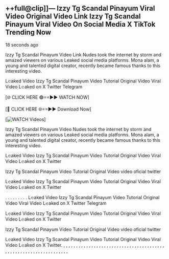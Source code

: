 ## ++full@clip]]— Izzy Tg Scandal Pinayum Viral Video Original Video Link Izzy Tg Scandal Pinayum Viral Video On Social Media X TikTok Trending Now
18 seconds ago

Izzy Tg Scandal Pinayum Video Link Nudes took the internet by storm and amazed viewers on various Leaked social media platforms. Mona alam, a young and talented digital creator, recently became famous thanks to this interesting video.

L𝚎aked Video Izzy Tg Scandal Pinayum Video Tutorial Original Video Viral Video L𝚎aked on X Twitter Telegram

[🌐 CLICK HERE 🟢==►► WATCH NOW]

[🔴 CLICK HERE 🌐==►► Download Now]

[![WATCH Videos](https://i.imgur.com/dJHk4Zq.gif)]

Izzy Tg Scandal Pinayum Video Nudes took the internet by storm and amazed viewers on various Leaked social media platforms. Mona alam, a young and talented digital creator, recently became famous thanks to this interesting video.

L𝚎aked Video Izzy Tg Scandal Pinayum Video Tutorial Original Video Viral Video L𝚎aked on X Twitter

Izzy Tg Scandal Pinayum Video Tutorial Original Video video oficial twitter

L𝚎aked Video Izzy Tg Scandal Pinayum Video Tutorial Original Video Viral Video L𝚎aked on X Twitter

. . . . . . . . . L𝚎aked Video Izzy Tg Scandal Pinayum Video Tutorial Original Video Viral Video L𝚎aked on X Twitter Telegram

L𝚎aked Video Izzy Tg Scandal Pinayum Video Tutorial Original Video Viral Video L𝚎aked on X Twitter

Izzy Tg Scandal Pinayum Video Tutorial Original Video video oficial twitter

L𝚎aked Video Izzy Tg Scandal Pinayum Video Tutorial Original Video Viral Video L𝚎aked on X Twitter.
,
,
,
,
,
,
,
,
,
,
,
,
,
,
,
,
,
,
,
,
,
,
,
,
,
,
,
,
,
,
,
,
,
,
,
,
,
,
,
,
,
,
,
,
,
,
,
,
,
,
,
,
,
,
,
,
,
,
,
,
,
,
,
,
,
